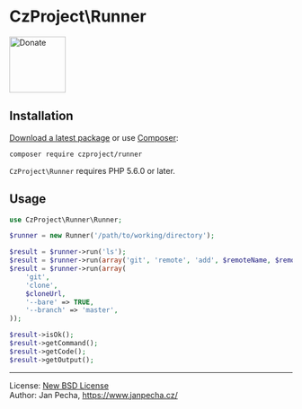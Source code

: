 
# CzProject\Runner

<a href="https://www.janpecha.cz/donate/"><img src="https://buymecoffee.intm.org/img/donate-banner.v1.svg" alt="Donate" height="100"></a>

## Installation

[Download a latest package](https://github.com/czproject/runner/releases) or use [Composer](http://getcomposer.org/):

```
composer require czproject/runner
```

`CzProject\Runner` requires PHP 5.6.0 or later.


## Usage

``` php
use CzProject\Runner\Runner;

$runner = new Runner('/path/to/working/directory');

$result = $runner->run('ls');
$result = $runner->run(array('git', 'remote', 'add', $remoteName, $remoteUrl));
$result = $runner->run(array(
	'git',
	'clone',
	$cloneUrl,
	'--bare' => TRUE,
	'--branch' => 'master',
));

$result->isOk();
$result->getCommand();
$result->getCode();
$result->getOutput();
```

------------------------------

License: [New BSD License](license.md)
<br>Author: Jan Pecha, https://www.janpecha.cz/
